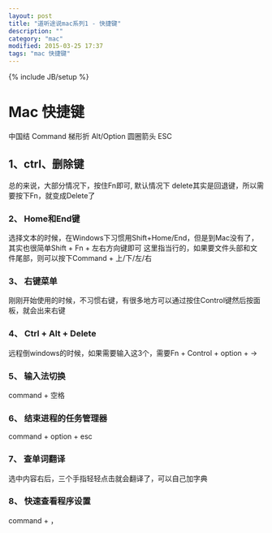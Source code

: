 ```yaml
---
layout: post
title: "道听途说mac系列1 - 快捷键"
description: ""
category: "mac"
modified: 2015-03-25 17:37
tags: "mac 快捷键"
---
```

{% include JB/setup %}

# Mac 快捷键

中国结  Command
梯形折  Alt/Option
圆圈箭头 ESC

## 1、ctrl、删除键

总的来说，大部分情况下，按住Fn即可,
默认情况下 delete其实是回退键，所以需要按下Fn，就变成Delete了


### 2、 Home和End键
   选择文本的时候，在Windows下习惯用Shift+Home/End，但是到Mac没有了，其实也很简单Shift + Fn + 左右方向键即可
   这里指当行的，如果要文件头部和文件尾部，则可以按下Command + 上/下/左/右
   
### 3、 右键菜单
   刚刚开始使用的时候，不习惯右键，有很多地方可以通过按住Control键然后按面板，就会出来右键
   
### 4、 Ctrl + Alt + Delete
  远程倒windows的时候，如果需要输入这3个，需要Fn + Control + option + ->   
  
### 5、 输入法切换
  command + 空格
    
### 6、 结束进程的任务管理器
  command + option + esc
     
### 7、 查单词翻译
  选中内容右后，三个手指轻轻点击就会翻译了，可以自己加字典 
      
### 8、 快速查看程序设置
  command + ，       
  

